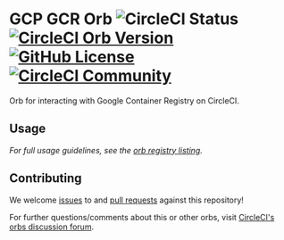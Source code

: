 # GCP GCR Orb ![CircleCI Status](https://circleci.com/gh/CircleCI-Public/gcp-gcr-orb.svg?style=shield "CircleCI Status") [![CircleCI Orb Version](https://img.shields.io/badge/endpoint.svg?url=https://badges.circleci.io/orb/circleci/gcp-gcr)](https://circleci.com/orbs/registry/orb/circleci/gcp-gcr) [![GitHub License](https://img.shields.io/badge/license-MIT-blue.svg)](https://raw.githubusercontent.com/circleci-public/gcp-gcr-orb/master/LICENSE) [![CircleCI Community](https://img.shields.io/badge/community-CircleCI%20Discuss-343434.svg)](https://discuss.circleci.com/c/orbs)

Orb for interacting with Google Container Registry on CircleCI.

## Usage

_For full usage guidelines, see the [orb registry listing](http://circleci.com/orbs/registry/orb/circleci/gcp-gcr)._

## Contributing

We welcome [issues](https://github.com/CircleCI-Public/gcp-gcr-orb/issues) to and [pull requests](https://github.com/CircleCI-Public/gcp-gcr-orb/pulls) against this repository!

For further questions/comments about this or other orbs, visit [CircleCI's orbs discussion forum](https://discuss.circleci.com/c/orbs).

